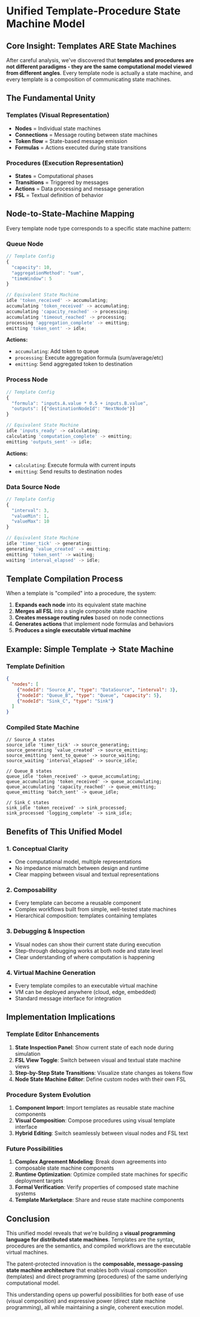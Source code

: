 # Unified Template-Procedure State Machine Model

## Core Insight: Templates ARE State Machines

After careful analysis, we've discovered that **templates and procedures are not different paradigms - they are the same computational model viewed from different angles**. Every template node is actually a state machine, and every template is a composition of communicating state machines.

## The Fundamental Unity

### Templates (Visual Representation)
- **Nodes** = Individual state machines
- **Connections** = Message routing between state machines  
- **Token flow** = State-based message emission
- **Formulas** = Actions executed during state transitions

### Procedures (Execution Representation)
- **States** = Computational phases
- **Transitions** = Triggered by messages
- **Actions** = Data processing and message generation
- **FSL** = Textual definition of behavior

## Node-to-State-Machine Mapping

Every template node type corresponds to a specific state machine pattern:

### Queue Node
```typescript
// Template Config
{
  "capacity": 10,
  "aggregationMethod": "sum",
  "timeWindow": 5
}

// Equivalent State Machine
idle 'token_received' -> accumulating;
accumulating 'token_received' -> accumulating;
accumulating 'capacity_reached' -> processing;
accumulating 'timeout_reached' -> processing;
processing 'aggregation_complete' -> emitting;
emitting 'token_sent' -> idle;
```

**Actions:**
- `accumulating`: Add token to queue
- `processing`: Execute aggregation formula (sum/average/etc)
- `emitting`: Send aggregated token to destination

### Process Node
```typescript
// Template Config
{
  "formula": "inputs.A.value * 0.5 + inputs.B.value",
  "outputs": [{"destinationNodeId": "NextNode"}]
}

// Equivalent State Machine  
idle 'inputs_ready' -> calculating;
calculating 'computation_complete' -> emitting;
emitting 'outputs_sent' -> idle;
```

**Actions:**
- `calculating`: Execute formula with current inputs
- `emitting`: Send results to destination nodes

### Data Source Node
```typescript
// Template Config
{
  "interval": 3,
  "valueMin": 1, 
  "valueMax": 10
}

// Equivalent State Machine
idle 'timer_tick' -> generating;
generating 'value_created' -> emitting;
emitting 'token_sent' -> waiting;
waiting 'interval_elapsed' -> idle;
```

## Template Compilation Process

When a template is "compiled" into a procedure, the system:

1. **Expands each node** into its equivalent state machine
2. **Merges all FSL** into a single composite state machine
3. **Creates message routing rules** based on node connections
4. **Generates actions** that implement node formulas and behaviors
5. **Produces a single executable virtual machine**

## Example: Simple Template → State Machine

### Template Definition
```json
{
  "nodes": [
    {"nodeId": "Source_A", "type": "DataSource", "interval": 3},
    {"nodeId": "Queue_B", "type": "Queue", "capacity": 5},
    {"nodeId": "Sink_C", "type": "Sink"}
  ]
}
```

### Compiled State Machine
```fsl
// Source_A states
source_idle 'timer_tick' -> source_generating;
source_generating 'value_created' -> source_emitting;
source_emitting 'sent_to_queue' -> source_waiting;
source_waiting 'interval_elapsed' -> source_idle;

// Queue_B states  
queue_idle 'token_received' -> queue_accumulating;
queue_accumulating 'token_received' -> queue_accumulating;
queue_accumulating 'capacity_reached' -> queue_emitting;
queue_emitting 'batch_sent' -> queue_idle;

// Sink_C states
sink_idle 'token_received' -> sink_processed;
sink_processed 'logging_complete' -> sink_idle;
```

## Benefits of This Unified Model

### 1. **Conceptual Clarity**
- One computational model, multiple representations
- No impedance mismatch between design and runtime
- Clear mapping between visual and textual representations

### 2. **Composability**
- Every template can become a reusable component
- Complex workflows built from simple, well-tested state machines
- Hierarchical composition: templates containing templates

### 3. **Debugging & Inspection**
- Visual nodes can show their current state during execution
- Step-through debugging works at both node and state level
- Clear understanding of where computation is happening

### 4. **Virtual Machine Generation**
- Every template compiles to an executable virtual machine
- VM can be deployed anywhere (cloud, edge, embedded)
- Standard message interface for integration

## Implementation Implications

### Template Editor Enhancements
1. **State Inspection Panel**: Show current state of each node during simulation
2. **FSL View Toggle**: Switch between visual and textual state machine views
3. **Step-by-Step State Transitions**: Visualize state changes as tokens flow
4. **Node State Machine Editor**: Define custom nodes with their own FSL

### Procedure System Evolution
1. **Component Import**: Import templates as reusable state machine components
2. **Visual Composition**: Compose procedures using visual template interface
3. **Hybrid Editing**: Switch seamlessly between visual nodes and FSL text

### Future Possibilities
1. **Complex Agreement Modeling**: Break down agreements into composable state machine components
2. **Runtime Optimization**: Optimize compiled state machines for specific deployment targets
3. **Formal Verification**: Verify properties of composed state machine systems
4. **Template Marketplace**: Share and reuse state machine components

## Conclusion

This unified model reveals that we're building a **visual programming language for distributed state machines**. Templates are the syntax, procedures are the semantics, and compiled workflows are the executable virtual machines.

The patent-protected innovation is the **composable, message-passing state machine architecture** that enables both visual composition (templates) and direct programming (procedures) of the same underlying computational model.

This understanding opens up powerful possibilities for both ease of use (visual composition) and expressive power (direct state machine programming), all while maintaining a single, coherent execution model.